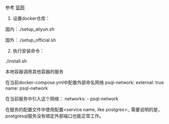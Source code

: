 参考 [官网](https://docs.docker.com/engine/install/)

1. 设置docker仓库：

国内：./setup_aliyun.sh

国外：./setup_official.sh


2. 执行安装命令：

./install.sh


本地容器调用其他容器的服务

在当前docker-compose.yml中配置外部命名网络
  psql-network:
    external: true
    name: psql-network

在当前服务中引入这个网络：
    networks:
      - psql-network

在服务的配置文件中使用配置<service name, like postgres>:<internal port>, 需要说明的是，postgresql服务没有绑定外部端口也能正常工作。

